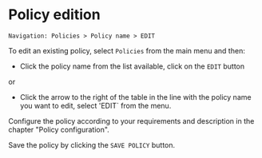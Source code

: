 # Policy edition

```text
Navigation: Policies > Policy name > EDIT
```

To edit an existing policy, select `Policies` from the main menu and then:

* Click the policy name from the list available, click on the `EDIT` button

or

* Click the arrow to the right of the table in the line with the policy name you want to edit, select 'EDIT\` from the menu.

Configure the policy according to your requirements and description in the chapter "Policy configuration".

Save the policy by clicking the `SAVE POLICY` button.

